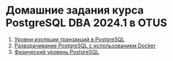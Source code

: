 # Домашние задания курса PostgreSQL DBA 2024.1 в OTUS

1. [Уровни изоляции транзакций в PostgreSQL](1-postgresql-isolation-levels/README.md)
2. [Разворачивание PostgreSQL с использованием Docker](2-installing-postgresql/README.md)
3. [Физический уровень PostgreSQL](3-physical-data-layer/README.md)
